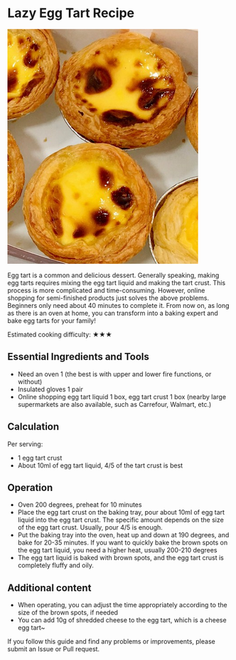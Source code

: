 # Lazy Egg Tart Recipe

![Egg Tart Finished Product](./懒人蛋挞.png)

Egg tart is a common and delicious dessert. Generally speaking, making egg tarts requires mixing the egg tart liquid and making the tart crust. This process is more complicated and time-consuming. However, online shopping for semi-finished products just solves the above problems. Beginners only need about 40 minutes to complete it. From now on, as long as there is an oven at home, you can transform into a baking expert and bake egg tarts for your family!

Estimated cooking difficulty: ★★★

## Essential Ingredients and Tools

*   Need an oven 1 (the best is with upper and lower fire functions, or without)
*   Insulated gloves 1 pair
*   Online shopping egg tart liquid 1 box, egg tart crust 1 box (nearby large supermarkets are also available, such as Carrefour, Walmart, etc.)

## Calculation

Per serving:

*   1 egg tart crust
*   About 10ml of egg tart liquid, 4/5 of the tart crust is best

## Operation

*   Oven 200 degrees, preheat for 10 minutes
*   Place the egg tart crust on the baking tray, pour about 10ml of egg tart liquid into the egg tart crust. The specific amount depends on the size of the egg tart crust. Usually, pour 4/5 is enough.
*   Put the baking tray into the oven, heat up and down at 190 degrees, and bake for 20-35 minutes. If you want to quickly bake the brown spots on the egg tart liquid, you need a higher heat, usually 200-210 degrees
*   The egg tart liquid is baked with brown spots, and the egg tart crust is completely fluffy and oily.

## Additional content

*   When operating, you can adjust the time appropriately according to the size of the brown spots, if needed
*   You can add 10g of shredded cheese to the egg tart, which is a cheese egg tart~

If you follow this guide and find any problems or improvements, please submit an Issue or Pull request.
